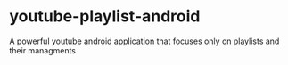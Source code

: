 # youtube-playlist-android
A powerful youtube android application that focuses only on playlists and their managments

